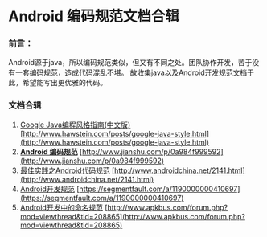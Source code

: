 # Android 编码规范文档合辑
### 前言：
Android源于java，所以编码规范类似，但又有不同之处。团队协作开发，苦于没有一套编码规范，造成代码混乱不堪。
故收集java以及Android开发规范文档于此，希望能写出更优雅的代码。

### 文档合辑
1. [Google Java编程风格指南(中文版)](http://www.hawstein.com/posts/google-java-style.html)
  [http://www.hawstein.com/posts/google-java-style.html](http://www.hawstein.com/posts/google-java-style.html)
2. [**Android 编码规范**](http://www.jianshu.com/p/0a984f999592)
  [http://www.jianshu.com/p/0a984f999592](http://www.jianshu.com/p/0a984f999592)
3. [最佳实践之Android代码规范](http://www.androidchina.net/2141.html)
  [http://www.androidchina.net/2141.html](http://www.androidchina.net/2141.html)
4. [Android开发规范](https://segmentfault.com/a/1190000000410697)
  [https://segmentfault.com/a/1190000000410697](https://segmentfault.com/a/1190000000410697)
5. [Android开发中的命名规范](http://www.apkbus.com/forum.php?mod=viewthread&tid=208865)
  [http://www.apkbus.com/forum.php?mod=viewthread&tid=208865](http://www.apkbus.com/forum.php?mod=viewthread&tid=208865)


